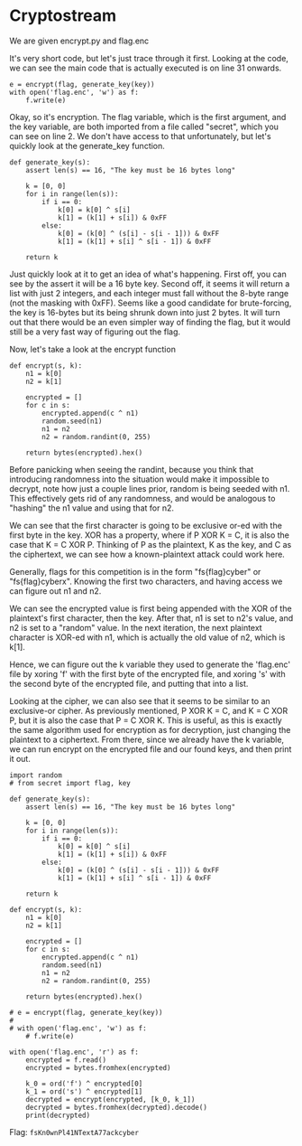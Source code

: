 # Cryptostream

We are given encrypt.py and flag.enc

It's very short code, but let's just trace through it first.
Looking at the code, we can see the main code that is actually executed is on line 31 onwards.
```
e = encrypt(flag, generate_key(key))
with open('flag.enc', 'w') as f:
	f.write(e)
```

Okay, so it's encryption. The flag variable, which is the first argument, and the
key variable, are both imported from a file called "secret", which you can see on line 2.
We don't have access to that unfortunately, but let's quickly look at the generate\_key function.

```
def generate_key(s):
    assert len(s) == 16, "The key must be 16 bytes long"

    k = [0, 0]
    for i in range(len(s)):
        if i == 0:
            k[0] = k[0] ^ s[i]
            k[1] = (k[1] + s[i]) & 0xFF
        else:
            k[0] = (k[0] ^ (s[i] - s[i - 1])) & 0xFF
            k[1] = (k[1] + s[i] ^ s[i - 1]) & 0xFF

    return k
```
Just quickly look at it to get an idea of what's happening. 
First off, you can see by the assert it will be a 16 byte key. Second off, it seems
it will return a list with just 2 integers, and each integer must fall without the 8-byte range
(not the masking with 0xFF). Seems like a good candidate for brute-forcing, the key is 16-bytes
but its being shrunk down into just 2 bytes. It will turn out that there would be an even simpler
way of finding the flag, but it would still be a very fast way of figuring out the flag.


Now, let's take a look at the encrypt function

```
def encrypt(s, k):
    n1 = k[0]
    n2 = k[1]

    encrypted = []
    for c in s:
        encrypted.append(c ^ n1)
        random.seed(n1)
        n1 = n2
        n2 = random.randint(0, 255)

    return bytes(encrypted).hex()
```

Before panicking when seeing the randint, because you think that introducing randomness into the situation
would make it impossible to decrypt, note how just a couple lines prior, random is being seeded with n1. This effectively gets rid of any randomness, and would be analogous to "hashing" the n1 value and using that for n2.

We can see that the first character is going to be exclusive or-ed with the first byte in the key. XOR has a property, where if P XOR K = C, it is also the case that K = C XOR P. Thinking of P as the plaintext, K as the key, and C as the ciphertext, we can see how a known-plaintext attack could work here. 

Generally, flags for this competition is in the form "fs{flag}cyber" or "fs{flag}cyberx". 
Knowing the first two characters, and having access we can figure out n1 and n2.

We can see the encrypted value is first being appended with the XOR of the plaintext's first character, then the key.
After that, n1 is set to n2's value, and n2 is set to a "random" value. In the next iteration, the next plaintext
character is XOR-ed with n1, which is actually the old value of n2, which is k[1].

Hence, we can figure out the k variable they used to generate the 'flag.enc' file by xoring
'f' with the first byte of the encrypted file, and xoring 's' with the second byte of the encrypted file,
and putting that into a list.

Looking at the cipher, we can also see that it seems to be similar to an exclusive-or cipher. As previously mentioned,
P XOR K = C, and K = C XOR P, but it is also the case that P = C XOR K. This is useful, as this is exactly the same
algorithm used for encryption as for decryption, just changing the plaintext to a ciphertext. From there, since
we already have the k variable, we can run encrypt on the encrypted file and our found keys, and then print it out.

```
import random
# from secret import flag, key

def generate_key(s):
    assert len(s) == 16, "The key must be 16 bytes long"

    k = [0, 0]
    for i in range(len(s)):
        if i == 0:
            k[0] = k[0] ^ s[i]
            k[1] = (k[1] + s[i]) & 0xFF
        else:
            k[0] = (k[0] ^ (s[i] - s[i - 1])) & 0xFF
            k[1] = (k[1] + s[i] ^ s[i - 1]) & 0xFF

    return k

def encrypt(s, k):
    n1 = k[0]
    n2 = k[1]

    encrypted = []
    for c in s:
        encrypted.append(c ^ n1)
        random.seed(n1)
        n1 = n2
        n2 = random.randint(0, 255)

    return bytes(encrypted).hex()

# e = encrypt(flag, generate_key(key))
# 
# with open('flag.enc', 'w') as f:
    # f.write(e)

with open('flag.enc', 'r') as f:
    encrypted = f.read()
    encrypted = bytes.fromhex(encrypted)

    k_0 = ord('f') ^ encrypted[0]
    k_1 = ord('s') ^ encrypted[1]
    decrypted = encrypt(encrypted, [k_0, k_1])
    decrypted = bytes.fromhex(decrypted).decode()
    print(decrypted)

```

Flag: `fsKn0wnPl41NTextA77ackcyber`
